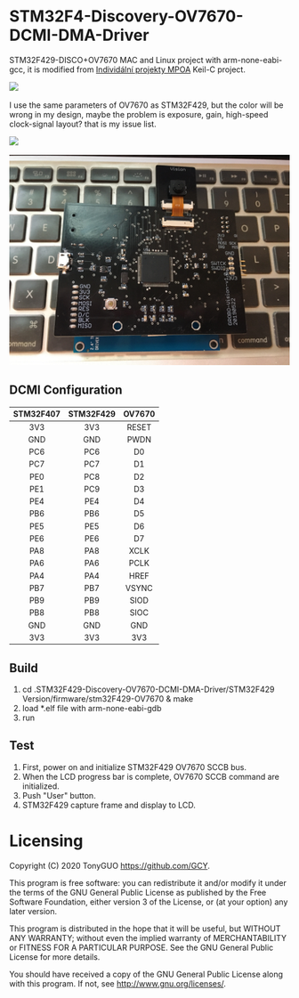 # STM32F4-Discovery-OV7670-DCMI-DMA-Driver

STM32F429-DISCO+OV7670 MAC and Linux project with arm-none-eabi-gcc, it is modified from [Individální projekty MPOA](http://www.urel.feec.vutbr.cz/MPOA/2014/cam-ov7670) Keil-C project.

![](https://github.com/GCY/STM32F4-OV7670-DCMI-DMA-Driver/blob/master/STM32F429%20Version/res/demo.gif) 

I use the same parameters of OV7670 as STM32F429, but the color will be wrong in my design, maybe the problem is exposure, gain, high-speed clock-signal layout? that is my issue list.

![](https://github.com/GCY/STM32F4-OV7670-DCMI-DMA-Driver/blob/master/STM32F407%20Version/res/demo.gif)

![alt text](https://github.com/GCY/STM32F4-OV7670-DCMI-DMA-Driver/blob/master/STM32F407%20Version/res/v1.jpg?raw=true)



## DCMI Configuration
| STM32F407 | STM32F429 | OV7670 |
| :----: | :----: | :----: |
| 3V3 | 3V3 | RESET |
| GND | GND | PWDN |
| PC6 | PC6 | D0 |
| PC7 | PC7 | D1 |
| PE0 | PC8 | D2 |
| PE1 | PC9 | D3 |
| PE4 | PE4 | D4 |
| PB6 | PB6 | D5 |
| PE5 | PE5 | D6 |
| PE6 | PE6 | D7 |
| PA8 | PA8 | XCLK |
| PA6 | PA6 | PCLK |
| PA4 | PA4 | HREF |
| PB7 | PB7 | VSYNC |
| PB9 | PB9 | SIOD |
| PB8 | PB8 | SIOC |
| GND | GND | GND |
| 3V3 | 3V3 | 3V3 |

## Build

 1. cd .STM32F429-Discovery-OV7670-DCMI-DMA-Driver/STM32F429 Version/firmware/stm32F429-OV7670 & make
 2. load *.elf file with arm-none-eabi-gdb
 3. run

## Test

 1. First, power on and initialize STM32F429 OV7670 SCCB bus.
 2. When the LCD progress bar is complete, OV7670 SCCB command are initialized.
 3. Push "User" button.
 4. STM32F429 capture frame and display to LCD.

Licensing
=======
Copyright (C) 2020  TonyGUO <https://github.com/GCY>.

This program is free software: you can redistribute it and/or modify
it under the terms of the GNU General Public License as published by
the Free Software Foundation, either version 3 of the License, or
(at your option) any later version.

This program is distributed in the hope that it will be useful,
but WITHOUT ANY WARRANTY; without even the implied warranty of
MERCHANTABILITY or FITNESS FOR A PARTICULAR PURPOSE.  See the
GNU General Public License for more details.

You should have received a copy of the GNU General Public License
along with this program.  If not, see <http://www.gnu.org/licenses/>.
